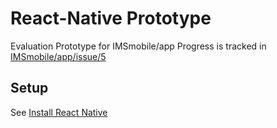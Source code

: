 # React-Native Prototype

Evaluation Prototype for IMSmobile/app
Progress is tracked in [IMSmobile/app/issue/5](https://github.com/IMSmobile/app/issues/5)

## Setup
See [Install React Native](https://facebook.github.io/react-native/releases/next/docs/getting-started.html)

